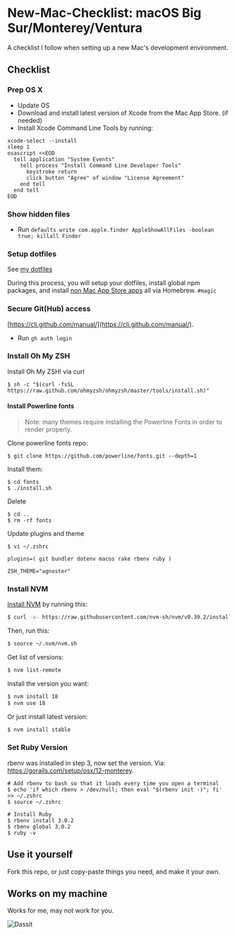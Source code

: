# New-Mac-Checklist: macOS Big Sur/Monterey/Ventura

A checklist I follow when setting up a new Mac's development environment.


## Checklist

### Prep OS X  
- Update OS
- Download and install latest version of Xcode from the Mac App Store. (if needed)
- Install Xcode Command Line Tools by running:

```
xcode-select --install
sleep 1
osascript <<EOD
  tell application "System Events"
    tell process "Install Command Line Developer Tools"
      keystroke return
      click button "Agree" of window "License Agreement"
    end tell
  end tell
EOD
```

### Show hidden files
- Run `defaults write com.apple.finder AppleShowAllFiles -boolean true; killall Finder`


### Setup dotfiles  
See [my dotfiles](https://github.com/ItsMeAra/dotfiles) 

During this process, you will setup your dotfiles, install global npm packages, and install [non Mac App Store apps](https://github.com/ItsMeAra/dotfiles/blob/master/brew-cask.txt) all via Homebrew. `#magic`


### Secure Git(Hub) access  
[https://cli.github.com/manual/](https://cli.github.com/manual/). 
- Run `gh auth login`



### Install Oh My ZSH 

Install Oh My ZSH! via curl

```
$ sh -c "$(curl -fsSL https://raw.github.com/ohmyzsh/ohmyzsh/master/tools/install.sh)"
```

#### Install Powerline fonts

> Note: many themes require installing the Powerline Fonts in order to render properly.

Clone powerline fonts repo:

```
$ git clone https://github.com/powerline/fonts.git --depth=1
```

Install them:

```
$ cd fonts
$ ./install.sh
```

Delete

```
$ cd ..
$ rm -rf fonts
```

Update plugins and theme

```
$ vi ~/.zshrc
```
```
plugins=( git bundler dotenv macos rake rbenv ruby )

ZSH_THEME="agnoster"
```



### Install NVM  

[Install NVM](https://github.com/nvm-sh/nvm#installing-and-updating) by running this:

```bash
$ curl -o- https://raw.githubusercontent.com/nvm-sh/nvm/v0.39.2/install.sh | bash
```

Then, run this:

```bash
$ source ~/.nvm/nvm.sh
```

Get list of versions:
```bash
$ nvm list-remote
```

Install the version you want:
```bash
$ nvm install 18
$ nvm use 18
```

Or just install latest version:
```bash
$ nvm install stable
```




### Set Ruby Version  
rbenv was installed in step 3, now set the version. 
Via: <https://gorails.com/setup/osx/12-monterey>.  

```
# Add rbenv to bash so that it loads every time you open a terminal
$ echo 'if which rbenv > /dev/null; then eval "$(rbenv init -)"; fi' >> ~/.zshrc
$ source ~/.zshrc

# Install Ruby
$ rbenv install 3.0.2
$ rbenv global 3.0.2
$ ruby -v
```

<!--

### 6. Install Jekyll  
Via <https://jekyllrb.com/docs/installation/macos/>

```
$ gem install --user-install bundler jekyll
```

and then get your Ruby version using

```
$ ruby -v
```
Then append your path file with the following, replacing the X.X with the first two digits of your Ruby version.

```
# For Bash
$ echo 'export PATH="$HOME/.gem/ruby/X.X.0/bin:$PATH"' >> ~/.bash_profile
$ source ~/.bash_profile

# For ZSH
$ echo 'export PATH="$HOME/.gem/ruby/X.X.0/bin:$PATH"' >> ~/.zshrc
$ source ~/.zshrc
```

To check that your gem paths point to your home directory run:

```
gem env
```

And check that GEM PATHS: points to a path in your home directory.

-->



## Use it yourself
Fork this repo, or just copy-paste things you need, and make it your own.



## Works on my machine
Works for me, may not work for you.

![Dassit](https://i.giphy.com/media/rjjbSS3k4DIgE/giphy.webp)
